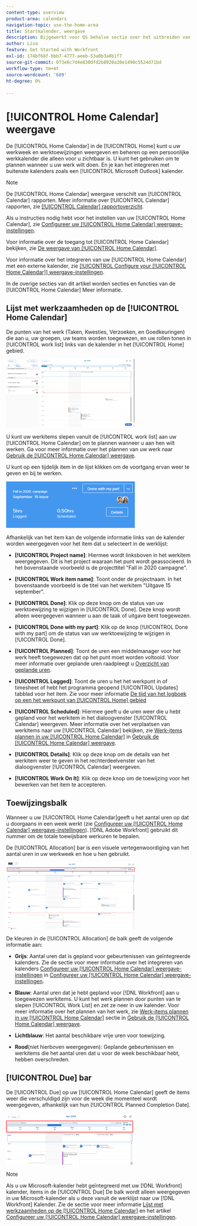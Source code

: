 ```yaml
---
content-type: overview
product-area: calendars
navigation-topic: use-the-home-area
title: Startkalender, weergave
description: Bijgewerkt voor QS behalve sectie over het uitbreiden van een het werkpunt in lijst-dit werkt nog niet in QS.
author: Lisa
feature: Get Started with Workfront
exl-id: 174bf68f-bbb7-4777-aeeb-53a0b3a8b1f7
source-git-commit: 073e6c7d4e830dfd2b8920a20e1490c5524d71bd
workflow-type: tm+mt
source-wordcount: '689'
ht-degree: 0%

---
```


# [!UICONTROL Home Calendar] weergave

<!--
<p data-mc-conditions="QuicksilverOrClassic.Draft mode">Updated for QS except for section about expanding a work item in the list--this isn't working yet in QS.</p>
-->

De [!UICONTROL Home Calendar] in de [!UICONTROL Home] kunt u uw werkweek en werktoewijzingen weergeven en beheren op een persoonlijke werkkalender die alleen voor u zichtbaar is. U kunt het gebruiken om te plannen wanneer u uw werk wilt doen. En je kan het integreren met buitenste kalenders zoals een [!UICONTROL Microsoft Outlook] kalender.

>[!NOTE]
>
>De [!UICONTROL Home Calendar] weergave verschilt van [!UICONTROL Calendar] rapporten. Meer informatie over [!UICONTROL Calendar] rapporten, zie [[!UICONTROL Calendar] rapportoverzicht](../../../reports-and-dashboards/reports/calendars/calendar-reports-overview.md).

Als u instructies nodig hebt voor het instellen van uw [!UICONTROL Home Calendar], zie [Configureer uw [!UICONTROL Home Calendar] weergave-instellingen](../../../workfront-basics/using-home/using-the-home-area/configure-home-calendar-view.md).

Voor informatie over de toegang tot [!UICONTROL Home Calendar] bekijken, zie [De weergave van [!UICONTROL Home Calendar]](../../../workfront-basics/using-home/using-the-home-area/view-home-calendar.md).

Voor informatie over het integreren van uw [!UICONTROL Home Calendar] met een externe kalender, zie [[!UICONTROL Configure your [!UICONTROL Home Calendar]] weergave-instellingen](../../../workfront-basics/using-home/using-the-home-area/configure-home-calendar-view.md).

In de overige secties van dit artikel worden secties en functies van de [!UICONTROL Home Calendar] Meer informatie.

## Lijst met werkzaamheden op de [!UICONTROL Home Calendar]

De punten van het werk (Taken, Kwesties, Verzoeken, en Goedkeuringen) die aan u, uw groepen, uw teams worden toegewezen, en uw rollen tonen in [!UICONTROL work list] links van de kalender in het [!UICONTROL Home] gebied.

![](assets/calview-qs-350x185.png)

U kunt uw werkitems slepen vanuit de [!UICONTROL work list] aan uw [!UICONTROL Home Calendar] om te plannen wanneer u aan hen wilt werken. Ga voor meer informatie over het plannen van uw werk naar [Gebruik de [!UICONTROL Home Calendar] weergave](../../../workfront-basics/using-home/using-the-home-area/use-home-calendar-view.md).

U kunt op een tijdelijk item in de lijst klikken om de voortgang ervan weer te geven en bij te werken.

![](assets/work-item-cl-350x126.png)

Afhankelijk van het item kan de volgende informatie links van de kalender worden weergegeven voor het item dat u selecteert in de werklijst:

* **[!UICONTROL Project name]**: Hiermee wordt linksboven in het werkitem weergegeven. Dit is het project waaraan het punt wordt geassocieerd. In het bovenstaande voorbeeld is de projecttitel &quot;Fall in 2020 campagne&quot;.
* **[!UICONTROL Work item name]**: Toont onder de projectnaam. In het bovenstaande voorbeeld is de titel van het werkitem &quot;Uitgave 15 september&quot;.
* **[!UICONTROL Done]**: Klik op deze knop om de status van uw werktoewijzing te wijzigen in [!UICONTROL Done]. Deze knop wordt alleen weergegeven wanneer u aan de taak of uitgave bent toegewezen.
* **[!UICONTROL Done with my part]**: Klik op de knop [!UICONTROL Done with my part] om de status van uw werktoewijzing te wijzigen in [!UICONTROL Done].
* **[!UICONTROL Planned]**: Toont de uren een middelmanager voor het werk heeft toegewezen dat op het punt moet worden voltooid. Voor meer informatie over geplande uren raadpleegt u [Overzicht van geplande uren](../../../manage-work/tasks/task-information/planned-hours.md).

* **[!UICONTROL Logged]**: Toont de uren u het het werkpunt in of timesheet of hebt het programma geopend [!UICONTROL Updates] tabblad voor het item. Zie voor meer informatie [De tijd van het logboek op een het werkpunt van [!UICONTROL Home] gebied](../../../workfront-basics/using-home/using-the-home-area/log-time-on-work-item-in-home.md)

* **[!UICONTROL Scheduled]**: Hiermee geeft u de uren weer die u hebt gepland voor het werkitem in het dialoogvenster [!UICONTROL Calendar] weergeven. Meer informatie over het verplaatsen van werkitems naar uw [!UICONTROL Calendar] bekijken, zie [Werk-items plannen in uw [!UICONTROL Home Calendar]](../../../workfront-basics/using-home/using-the-home-area/use-home-calendar-view.md#scheduling-work-items-in-home-calendar) in [Gebruik de [!UICONTROL Home Calendar] weergave](../../../workfront-basics/using-home/using-the-home-area/use-home-calendar-view.md).

* **[!UICONTROL Details]**: Klik op deze knop om de details van het werkitem weer te geven in het rechterdeelvenster van het dialoogvenster [!UICONTROL Calendar] weergeven.
* **[!UICONTROL Work On It]**: Klik op deze knop om de toewijzing voor het bewerken van het item te accepteren.

## Toewijzingsbalk

Wanneer u uw [!UICONTROL Home Calendar]geeft u het aantal uren op dat u doorgaans in een week werkt (zie [Configureer uw [!UICONTROL Home Calendar] weergave-instellingen](../../../workfront-basics/using-home/using-the-home-area/configure-home-calendar-view.md)). [!DNL Adobe Workfront] gebruikt dit nummer om de totale toewijsbare werkuren te bepalen.

De [!UICONTROL Allocation] bar is een visuele vertegenwoordiging van het aantal uren in uw werkweek en hoe u hen gebruikt.

![](assets/allocation-bar-qs-350x181.png)

De kleuren in de [!UICONTROL Allocation] de balk geeft de volgende informatie aan:

* **Grijs**: Aantal uren dat is gepland voor gebeurtenissen van geïntegreerde kalenders. Zie de sectie voor meer informatie over het integreren van kalenders [Configureer uw [!UICONTROL Home Calendar] weergave-instellingen](../../../workfront-basics/using-home/using-the-home-area/configure-home-calendar-view.md#configuring-your-home-calendar-view) in [Configureer uw [!UICONTROL Home Calendar] weergave-instellingen](../../../workfront-basics/using-home/using-the-home-area/configure-home-calendar-view.md).

* **Blauw**: Aantal uren dat je hebt gepland voor [!DNL Workfront] aan u toegewezen werkitems. U kunt het werk plannen door punten van te slepen [!UICONTROL Work List] en zet ze neer in uw kalender. Voor meer informatie over het plannen van het werk, zie [Werk-items plannen in uw [!UICONTROL Home Calendar]](../../../workfront-basics/using-home/using-the-home-area/use-home-calendar-view.md#scheduling-work-items-in-home-calendar) sectie in [Gebruik de [!UICONTROL Home Calendar] weergave](../../../workfront-basics/using-home/using-the-home-area/use-home-calendar-view.md).

* **Lichtblauw**: Het aantal beschikbare vrije uren voor toewijzing.
* **Rood**(niet hierboven weergegeven): Geplande gebeurtenissen en werkitems die het aantal uren dat u voor de week beschikbaar hebt, hebben overschreden.

## [!UICONTROL Due] bar

De [!UICONTROL Due] op uw [!UICONTROL Home Calendar] geeft de items weer die verschuldigd zijn voor de week die momenteel wordt weergegeven, afhankelijk van hun [!UICONTROL Planned Completion Date].

![](assets/duebar-qs-350x140.png)

>[!NOTE]
>
>Als u uw Microsoft-kalender hebt geïntegreerd met uw [!DNL Workfront] kalender, items in de [!UICONTROL Due] De balk wordt alleen weergegeven in uw Microsoft-kalender als u deze vanuit de werklijst naar uw [!DNL Workfront] Kalender. Zie de sectie voor meer informatie  [Lijst met werkzaamheden op de [!UICONTROL Home Calendar]](#work-list-on-the-home-calendar) en het artikel  [Configureer uw [!UICONTROL Home Calendar] weergave-instellingen](../../../workfront-basics/using-home/using-the-home-area/configure-home-calendar-view.md).
